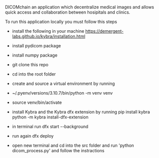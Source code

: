 DICOMchain an application which decentralize medical images and allows quick access and collaboration between hosipitals and clinics.

To run this application locally you must follow this steps

 - install the following in your machine
   https://demergent-labs.github.io/kybra/installation.html
- install pydicom package
- install numpy package
- git clone this repo
- cd into the root folder
- create and source a virtual environment by running
-  ~/.pyenv/versions/3.10.7/bin/python -m venv venv
-   source venv/bin/activate
- install Kybra and the Kybra dfx extension by running
   pip install kybra
   python -m kybra install-dfx-extension

- in terminal run  dfx start --background
- run again dfx deploy
- open new terminal and cd into the src folder and run 'python dicom_process.py' and follow the instractions
